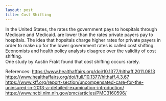 ```yaml
---
layout: post
title: Cost Shifting
---
```


In the United States, the rates the government pays to hospitals through Medicare and Medicaid.
are lower than the rates private payers pay to hospitals.
The idea that hopsitals charge higher rates for private payers in order to 
make up for the lower government rates is called cost shifting.
Economists and health policy analysts disagree over the validity of cost shifting.  
One study by Austin Frakt found that cost shifting occurs rarely.


References:
https://www.healthaffairs.org/doi/10.1377/hlthaff.2011.0813
https://www.healthaffairs.org/doi/full/10.1377/hlthaff.4.3.67
https://www.kff.org/report-section/uncompensated-care-for-the-uninsured-in-2013-a-detailed-examination-introduction/
https://www.ncbi.nlm.nih.gov/pmc/articles/PMC3160596/
